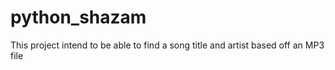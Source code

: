 # python_shazam
This project intend to be able to find a song title and artist based off an MP3 file
